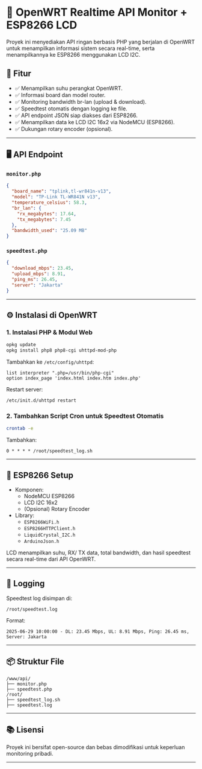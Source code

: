 
# 📡 OpenWRT Realtime API Monitor + ESP8266 LCD

Proyek ini menyediakan API ringan berbasis PHP yang berjalan di OpenWRT untuk menampilkan informasi sistem secara real-time, serta menampilkannya ke ESP8266 menggunakan LCD I2C.

## 🔧 Fitur

- ✅ Menampilkan suhu perangkat OpenWRT.
- ✅ Informasi board dan model router.
- ✅ Monitoring bandwidth br-lan (upload & download).
- ✅ Speedtest otomatis dengan logging ke file.
- ✅ API endpoint JSON siap diakses dari ESP8266.
- ✅ Menampilkan data ke LCD I2C 16x2 via NodeMCU (ESP8266).
- ✅ Dukungan rotary encoder (opsional).

---

## 🖥️ API Endpoint

### `monitor.php`
```json
{
  "board_name": "tplink,tl-wr841n-v13",
  "model": "TP-Link TL-WR841N v13",
  "temperature_celsius": 58.3,
  "br_lan": {
    "rx_megabytes": 17.64,
    "tx_megabytes": 7.45
  },
  "bandwidth_used": "25.09 MB"
}
```

### `speedtest.php`
```json
{
  "download_mbps": 23.45,
  "upload_mbps": 8.91,
  "ping_ms": 26.45,
  "server": "Jakarta"
}
```

---

## ⚙️ Instalasi di OpenWRT

### 1. Instalasi PHP & Modul Web
```sh
opkg update
opkg install php8 php8-cgi uhttpd-mod-php
```

Tambahkan ke `/etc/config/uhttpd`:
```
list interpreter ".php=/usr/bin/php-cgi"
option index_page 'index.html index.htm index.php'
```

Restart server:
```sh
/etc/init.d/uhttpd restart
```

### 2. Tambahkan Script Cron untuk Speedtest Otomatis
```sh
crontab -e
```

Tambahkan:
```
0 * * * * /root/speedtest_log.sh
```

---

## 📲 ESP8266 Setup

- Komponen:
  - NodeMCU ESP8266
  - LCD I2C 16x2
  - (Opsional) Rotary Encoder
- Library:
  - `ESP8266WiFi.h`
  - `ESP8266HTTPClient.h`
  - `LiquidCrystal_I2C.h`
  - `ArduinoJson.h`

LCD menampilkan suhu, RX/ TX data, total bandwidth, dan hasil speedtest secara real-time dari API OpenWRT.

---

## 💾 Logging

Speedtest log disimpan di:
```
/root/speedtest.log
```

Format:
```
2025-06-29 10:00:00 - DL: 23.45 Mbps, UL: 8.91 Mbps, Ping: 26.45 ms, Server: Jakarta
```

---

## 📦 Struktur File
```
/www/api/
├── monitor.php
├── speedtest.php
/root/
├── speedtest_log.sh
├── speedtest.log
```

---

## 📚 Lisensi

Proyek ini bersifat open-source dan bebas dimodifikasi untuk keperluan monitoring pribadi.

---
